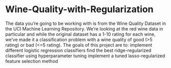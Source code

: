 # Wine-Quality-with-Regularization

The data you’re going to be working with is from the Wine Quality Dataset in the UCI Machine Learning Repository. We’re looking at the red wine data in particular and while the original dataset has a 1-10 rating for each wine, we’ve made it a classification problem with a wine quality of good (>5 rating) or bad (<=5 rating). 
The goals of this project are to:
implement different logistic regression classifiers
find the best ridge-regularized classifier using hyperparameter tuning
implement a tuned lasso-regularized feature selection method
